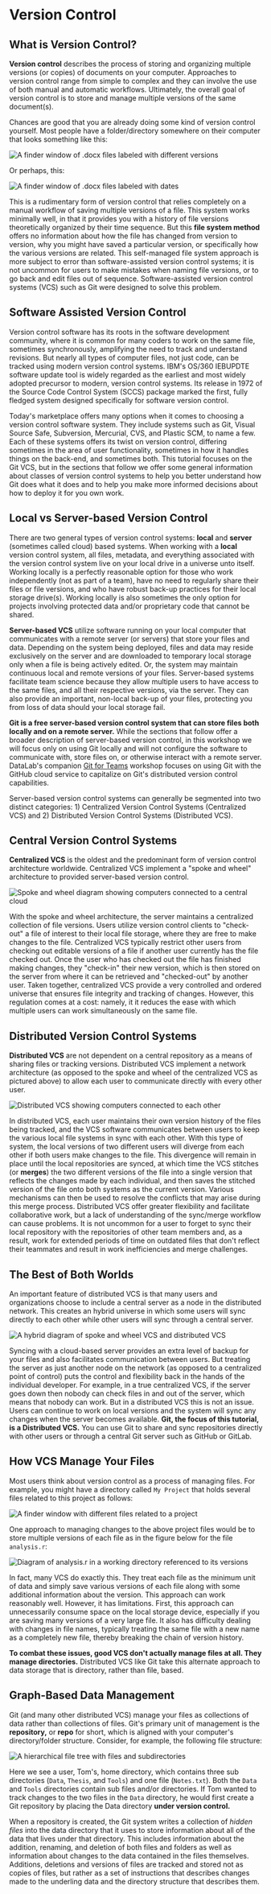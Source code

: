 # Version Control

## What is Version Control?

**Version control** describes the process of storing and organizing multiple
versions (or copies) of documents on your computer. Approaches to version
control range from simple to complex and they can involve the use of both
manual and automatic workflows. Ultimately, the overall goal of version control
is to store and manage multiple versions of the same document(s).

Chances are good that you are already doing some kind of version control
yourself. Most people have a folder/directory somewhere on their computer that
looks something like this:

![A finder window of .docx files labeled with different versions](/images/mac_finder_1.png)

Or perhaps, this:

![A finder window of .docx files labeled with dates](/images/mac_window_2.png)

This is a rudimentary form of version control that relies completely on a manual 
workflow of saving multiple versions of a file. This system works minimally well, 
in that it provides you with a history of file versions theoretically organized 
by their time sequence. But this **file system method** offers no information 
about how the file has changed from version to version, why you might have saved 
a particular version, or specifically how the various versions are related. This 
self-managed file system approach is more subject to error than software-assisted 
version control systems; it is not uncommon for users to make mistakes when 
naming file versions, or to go back and edit files out of sequence. Software-assisted 
version control systems (VCS) such as Git were designed to solve this problem.

## Software Assisted Version Control

Version control software has its roots in the software development community,
where it is common for many coders to work on the same file, sometimes
synchronously, amplifying the need to track and understand revisions. But
nearly all types of computer files, not just code, can be tracked using modern
version control systems.  IBM's OS/360 IEBUPDTE software update tool is widely
regarded as the earliest and most widely adopted precursor to modern, version
control systems. Its release in 1972 of the Source Code Control System (SCCS)
package marked the first, fully fledged system designed specifically for
software version control. 

Today's marketplace offers many options when it comes to choosing a version
control software system. They include systems such as Git, Visual Source Safe,
Subversion, Mercurial, CVS, and Plastic SCM, to name a few. Each of these
systems offers its twist on version control, differing sometimes in the area of
user functionality, sometimes in how it handles things on the back-end, and
sometimes both. This tutorial focuses on the Git VCS, but in the sections that
follow we offer some general information about classes of version control
systems to help you better understand how Git does what it does and to help you
make more informed decisions about how to deploy it for you own work.

## Local vs Server-based Version Control

There are two general types of version control systems: **local** and
**server** (sometimes called cloud) based systems. When working with a
**local** version control system, all files, metadata, and everything
associated with the version control system live on your local drive in a
universe unto itself. Working locally is a perfectly reasonable option for
those who work independently (not as part of a team), have no need to regularly
share their files or file versions, and who have robust back-up practices for
their local storage drive(s). Working locally is also sometimes the only option
for projects involving protected data and/or proprietary code that cannot be
shared. 

**Server-based VCS** utilize software running on your local computer that
communicates with a remote server (or servers) that store your files and data.
Depending on the system being deployed, files and data may reside exclusively
on the server and are downloaded to temporary local storage only when a file is
being actively edited. Or, the system may maintain continuous local and remote
versions of your files. Server-based systems facilitate team science because
they allow multiple users to have access to the same files, and all their
respective versions, via the server. They can also provide an important,
non-local back-up of your files, protecting you from loss of data should your
local storage fail. 

**Git is a free server-based version control system that can store files both
locally and on a remote server.** While the sections that follow offer a
broader description of server-based version control, in this workshop we will
focus only on using Git locally and will not configure the software to
communicate with, store files on, or otherwise interact with a remote server.
DataLab's companion [Git for Teams] workshop focuses on using Git with the
GitHub cloud service to capitalize on Git's distributed version control
capabilities.

[Git for Teams]: https://ucdavisdatalab.github.io/workshop_git_for_teams/

Server-based version control systems can generally be segmented into two
distinct categories: 1) Centralized Version Control Systems (Centralized VCS)
and 2) Distributed Version Control Systems (Distributed VCS). 

## Central Version Control Systems

**Centralized VCS** is the oldest and the predominant form of version control 
architecture worldwide. Centralized VCS implement a "spoke and wheel"
architecture to provided server-based version control.

![Spoke and wheel diagram showing computers connected to a central cloud](/images/spoke_and_where_cloud.png)

With the spoke and wheel architecture, the server maintains a centralized
collection of file versions. Users utilize version control clients to
"check-out" a file of interest to their local file storage, where they are free
to make changes to the file. Centralized VCS typically restrict other users
from checking out editable versions of a file if another user currently has the
file checked out.  Once the user who has checked out the file has finished
making changes, they "check-in" their new version, which is then stored on the
server from where it can be retrieved and "checked-out" by another user. Taken
together, centralized VCS provide a very controlled and ordered universe that
ensures file integrity and tracking of changes. However, this regulation comes
at a cost: namely, it it reduces the ease with which multiple users can work
simultaneously on the same file. 

## Distributed Version Control Systems

**Distributed VCS** are not dependent on a central repository as a means of
sharing files or tracking versions. Distributed VCS implement a network
architecture (as opposed to the spoke and wheel of the centralized VCS as
pictured above) to allow each user to communicate directly with every other
user.

![Distributed VCS showing computers connected to each other](/images/distributed_network.png)

In distributed VCS, each user maintains their own version history of the files
being tracked, and the VCS software communicates between users to keep the
various local file systems in sync with each other. With this type of system,
the local versions of two different users will diverge from each other if both
users make changes to the file. This divergence will remain in place until the
local repositories are synced, at which time the VCS stitches (or **merges**)
the two different versions of the file into a single version that reflects the
changes made by each individual, and then saves the stitched version of the
file onto both systems as the current version. Various mechanisms can then be
used to resolve the conflicts that may arise during this merge process.
Distributed VCS offer greater flexibility and facilitate collaborative work,
but a lack of understanding of the sync/merge workflow can cause problems. It
is not uncommon for a user to forget to sync their local repository with the
repositories of other team members and, as a result, work for extended periods
of time on outdated files that don't reflect their teammates and result in work
inefficiencies and merge challenges. 

## The Best of Both Worlds

An important feature of distributed VCS is that many users and organizations
choose to include a central server as a node in the distributed network. This
creates an hybrid universe in which some users will sync directly to each other
while other users will sync through a central server.

![A hybrid diagram of spoke and wheel VCS and distributed VCS](/images/hybrid_network.png)

Syncing with a cloud-based server provides an extra level of backup for your
files and also facilitates communication between users. But treating the server
as just another node on the network (as opposed to a centralized point of
control) puts the control and flexibility back in the hands of the individual
developer. For example, in a true centralized VCS, if the server goes down
then nobody can check files in and out of the server, which means that nobody
can work. But in a distributed VCS this is not an issue. Users can continue to
work on local versions and the system will sync any changes when the server
becomes available. **Git, the focus of this tutorial, is a Distributed VCS.**
You can use Git to share and sync repositories directly with other users or
through a central Git server such as GitHub or GitLab.

## How VCS Manage Your Files

Most users think about version control as a process of managing files. For
example, you might have a directory called `My Project` that holds several
files related to this project as follows: 

![A finder window with different files related to a project](/images/mac_finder_3.png)

One approach to managing changes to the above project files would be to store
multiple versions of each file as in the figure below for the file
`analysis.r`:

![Diagram of analysis.r in a working directory referenced to its versions](/images/version_tree.png)

In fact, many VCS do exactly this. They treat each file as the minimum unit of
data and simply save various versions of each file along with some additional
information about the version. This approach can work reasonably well. However,
it has limitations. First, this approach can unnecessarily consume space on the
local storage device, especially if you are saving many versions of a very
large file. It also has difficulty dealing with changes in file names,
typically treating the same file with a new name as a completely new file,
thereby breaking the chain of version history.

**To combat these issues, good VCS don't actually manage files at all. They
manage directories.** Distributed VCS like Git take this alternate approach to
data storage that is directory, rather than file, based.  

## Graph-Based Data Management

Git (and many other distributed VCS) manage your files as collections of data
rather than collections of files. Git's primary unit of management is the
**repository,** or **repo** for short, which is aligned with your computer's
directory/folder structure. Consider, for example, the following file
structure:

![A hierarchical file tree with files and subdirectories](/images/TT_tree_mobile.jpg)

Here we see a user, Tom's, home directory, which contains three sub directories
(`Data`, `Thesis`, and `Tools`) and one file (`Notes.txt`). Both the `Data` and
`Tools` directories contain sub files and/or directories. If Tom wanted to
track changes to the two files in the `Data` directory, he would first create a
Git repository by placing the Data directory **under version control.** 

When a repository is created, the Git system writes a collection of *hidden
files* into the data directory that it uses to store information about all of
the data that lives under that directory. This includes information about the
addition, renaming, and deletion of both files and folders as well as
information about changes to the data contained in the files themselves.
Additions, deletions and versions of files are tracked and stored not as copies
of files, but rather as a set of instructions that describes changes made to
the underling data and the directory structure that describes them.
